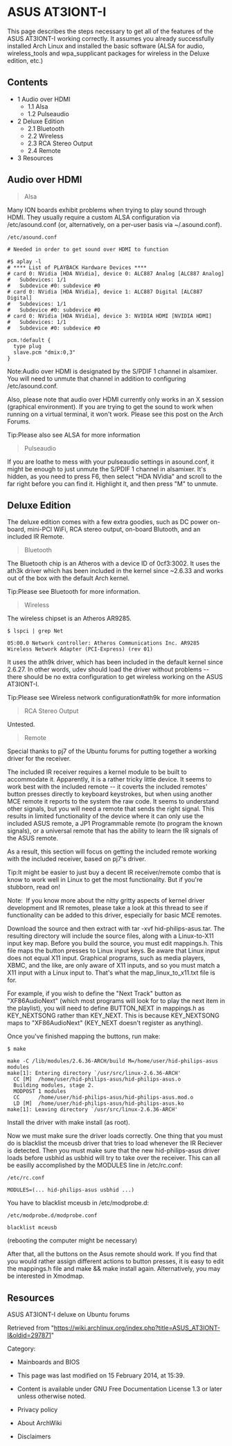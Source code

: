 ASUS AT3IONT-I
==============

This page describes the steps necessary to get all of the features of
the ASUS AT3IONT-I working correctly. It assumes you already
successfully installed Arch Linux and installed the basic software (ALSA
for audio, wireless_tools and wpa_supplicant packages for wireless in
the Deluxe edition, etc.)

Contents
--------

-   1 Audio over HDMI
    -   1.1 Alsa
    -   1.2 Pulseaudio
-   2 Deluxe Edition
    -   2.1 Bluetooth
    -   2.2 Wireless
    -   2.3 RCA Stereo Output
    -   2.4 Remote
-   3 Resources

Audio over HDMI
---------------

> Alsa

Many ION boards exhibit problems when trying to play sound through HDMI.
They usually require a custom ALSA configuration via /etc/asound.conf
(or, alternatively, on a per-user basis via ~/.asound.conf).

    /etc/asound.conf

    # Needed in order to get sound over HDMI to function

    #$ aplay -l
    # **** List of PLAYBACK Hardware Devices ****
    # card 0: NVidia [HDA NVidia], device 0: ALC887 Analog [ALC887 Analog]
    #   Subdevices: 1/1
    #   Subdevice #0: subdevice #0
    # card 0: NVidia [HDA NVidia], device 1: ALC887 Digital [ALC887 Digital]
    #   Subdevices: 1/1
    #   Subdevice #0: subdevice #0
    # card 0: NVidia [HDA NVidia], device 3: NVIDIA HDMI [NVIDIA HDMI]
    #   Subdevices: 1/1
    #   Subdevice #0: subdevice #0

    pcm.!default {
      type plug
      slave.pcm "dmix:0,3"
    }

Note:Audio over HDMI is designated by the S/PDIF 1 channel in alsamixer.
You will need to unmute that channel in addition to configuring
/etc/asound.conf.

Also, please note that audio over HDMI currently only works in an X
session (graphical environment). If you are trying to get the sound to
work when running on a virtual terminal, it won't work. Please see this
post on the Arch Forums.

Tip:Please also see ALSA for more information

> Pulseaudio

If you are loathe to mess with your pulseaudio settings in asound.conf,
it might be enough to just unmute the S/PDIF 1 channel in alsamixer.
It's hidden, as you need to press F6, then select "HDA NVidia" and
scroll to the far right before you can find it. Highlight it, and then
press "M" to unmute.

Deluxe Edition
--------------

The deluxe edition comes with a few extra goodies, such as DC power
on-board, mini-PCI WiFi, RCA stereo output, on-board Blutooth, and an
included IR Remote.

> Bluetooth

The Bluetooth chip is an Atheros with a device ID of 0cf3:3002. It uses
the ath3k driver which has been included in the kernel since ~2.6.33 and
works out of the box with the default Arch kernel.

Tip:Please see Bluetooth for more information.

> Wireless

The wireless chipset is an Atheros AR9285.

    $ lspci | grep Net

    05:00.0 Network controller: Atheros Communications Inc. AR9285 Wireless Network Adapter (PCI-Express) (rev 01)

It uses the ath9k driver, which has been included in the default kernel
since 2.6.27. In other words, udev should load the driver without
problems -- there should be no extra configuration to get wireless
working on the ASUS AT3IONT-I.

Tip:Please see Wireless network configuration#ath9k for more information

> RCA Stereo Output

Untested.

> Remote

Special thanks to pj7 of the Ubuntu forums for putting together a
working driver for the receiver.

The included IR receiver requires a kernel module to be built to
accommodate it. Apparently, it is a rather tricky little device. It
seems to work best with the included remote -- it coverts the included
remotes' button presses directly to keyboard keystrokes, but when using
another MCE remote it reports to the system the raw code. It seems to
understand other signals, but you will need a remote that sends the
right signal. This results in limited functionality of the device where
it can only use the included ASUS remote, a JP1 Programmable remote (to
program the known signals), or a universal remote that has the ability
to learn the IR signals of the ASUS remote.

As a result, this section will focus on getting the included remote
working with the included receiver, based on pj7's driver.

Tip:It might be easier to just buy a decent IR receiver/remote combo
that is know to work well in Linux to get the most functionality. But if
you're stubborn, read on!

 Note: 
    If you know more about the nitty gritty aspects of kernel driver
    development and IR remotes, please take a look at this thread to see
    if functionality can be added to this driver, especially for basic
    MCE remotes.

Download the source and then extract with tar -xvf hid-philips-asus.tar.
The resulting directory will include the source files, along with a
Linux-to-X11 input key map. Before you build the source, you must edit
mappings.h. This file maps the button presses to Linux input keys. Be
aware that Linux input does not equal X11 input. Graphical programs,
such as media players, XBMC, and the like, are only aware of X11 inputs,
and so you must match a X11 input with a Linux input to. That's what the
map_linux_to_x11.txt file is for.

For example, if you wish to define the "Next Track" button as
"XF86AudioNext" (which most programs will look for to play the next item
in the playlist), you will need to define BUTTON_NEXT in mappings.h as
KEY_NEXTSONG rather than KEY_NEXT. This is because KEY_NEXTSONG maps to
"XF86AudioNext" (KEY_NEXT doesn't register as anything).

Once you've finished mapping the buttons, run make:

    $ make

    make -C /lib/modules/2.6.36-ARCH/build M=/home/user/hid-philips-asus modules
    make[1]: Entering directory `/usr/src/linux-2.6.36-ARCH'
      CC [M]  /home/user/hid-philips-asus/hid-philips-asus.o
      Building modules, stage 2.
      MODPOST 1 modules
      CC      /home/user/hid-philips-asus/hid-philips-asus.mod.o
      LD [M]  /home/user/hid-philips-asus/hid-philips-asus.ko
    make[1]: Leaving directory `/usr/src/linux-2.6.36-ARCH'

Install the driver with make install (as root).

Now we must make sure the driver loads correctly. One thing that you
must do is blacklist the mceusb driver that tries to load whenever the
IR Reciever is detected. Then you must make sure that the new
hid-philips-asus driver loads before usbhid as usbhid will try to take
over the receiver. This can all be easilly accomplished by the MODULES
line in /etc/rc.conf:

    /etc/rc.conf

    MODULES=(... hid-philips-asus usbhid ...)

You have to blacklist mceusb in /etc/modprobe.d:

    /etc/modprobe.d/modprobe.conf

    blacklist mceusb

(rebooting the computer might be necessary)

After that, all the buttons on the Asus remote should work. If you find
that you would rather assign different actions to button presses, it is
easy to edit the mappings.h file and make && make install again.
Alternatively, you may be interested in Xmodmap.

Resources
---------

ASUS AT3IONT-I deluxe on Ubuntu forums

Retrieved from
"https://wiki.archlinux.org/index.php?title=ASUS_AT3IONT-I&oldid=297871"

Category:

-   Mainboards and BIOS

-   This page was last modified on 15 February 2014, at 15:39.
-   Content is available under GNU Free Documentation License 1.3 or
    later unless otherwise noted.
-   Privacy policy
-   About ArchWiki
-   Disclaimers
